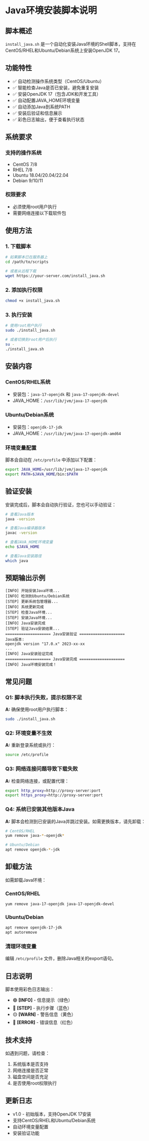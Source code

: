 # Java环境安装脚本说明

## 脚本概述

`install_java.sh` 是一个自动化安装Java环境的Shell脚本，支持在CentOS/RHEL和Ubuntu/Debian系统上安装OpenJDK 17。

## 功能特性

- ✅ 自动检测操作系统类型（CentOS/Ubuntu）
- ✅ 智能检查Java是否已安装，避免重复安装
- ✅ 安装OpenJDK 17（包含JDK和开发工具）
- ✅ 自动配置JAVA_HOME环境变量
- ✅ 自动添加Java到系统PATH
- ✅ 安装后验证和信息展示
- ✅ 彩色日志输出，便于查看执行状态

## 系统要求

### 支持的操作系统
- CentOS 7/8
- RHEL 7/8
- Ubuntu 18.04/20.04/22.04
- Debian 9/10/11

### 权限要求
- 必须使用root用户执行
- 需要网络连接以下载软件包

## 使用方法

### 1. 下载脚本
```bash
# 如果脚本已在服务器上
cd /path/to/scripts

# 或者从远程下载
wget https://your-server.com/install_java.sh
```

### 2. 添加执行权限
```bash
chmod +x install_java.sh
```

### 3. 执行安装
```bash
# 使用root用户执行
sudo ./install_java.sh

# 或者切换到root用户后执行
su -
./install_java.sh
```

## 安装内容

### CentOS/RHEL系统
- 安装包：`java-17-openjdk` 和 `java-17-openjdk-devel`
- JAVA_HOME：`/usr/lib/jvm/java-17-openjdk`

### Ubuntu/Debian系统
- 安装包：`openjdk-17-jdk`
- JAVA_HOME：`/usr/lib/jvm/java-17-openjdk-amd64`

### 环境变量配置
脚本会自动在 `/etc/profile` 中添加以下配置：
```bash
export JAVA_HOME=/usr/lib/jvm/java-17-openjdk
export PATH=$JAVA_HOME/bin:$PATH
```

## 验证安装

安装完成后，脚本会自动执行验证，您也可以手动验证：

```bash
# 查看Java版本
java -version

# 查看Java编译器版本
javac -version

# 查看JAVA_HOME环境变量
echo $JAVA_HOME

# 查看Java安装路径
which java
```

## 预期输出示例

```
[INFO] 开始安装Java环境...
[INFO] 检测到Ubuntu/Debian系统
[STEP] 更新系统包管理器...
[INFO] 系统更新完成
[STEP] 检查Java环境...
[STEP] 安装Java环境...
[INFO] Java安装完成
[STEP] 验证Java安装结果...
==================== Java安装验证 ====================
Java版本:
openjdk version "17.0.x" 2023-xx-xx
...
[INFO] Java安装验证完成
==================== Java安装完成 ====================
[INFO] Java环境安装完成！
```

## 常见问题

### Q1: 脚本执行失败，提示权限不足
**A:** 确保使用root用户执行脚本：
```bash
sudo ./install_java.sh
```

### Q2: 环境变量不生效
**A:** 重新登录系统或执行：
```bash
source /etc/profile
```

### Q3: 网络连接问题导致下载失败
**A:** 检查网络连接，或配置代理：
```bash
export http_proxy=http://proxy-server:port
export https_proxy=http://proxy-server:port
```

### Q4: 系统已安装其他版本Java
**A:** 脚本会检测到已安装的Java并跳过安装。如需更换版本，请先卸载：
```bash
# CentOS/RHEL
yum remove java-*-openjdk*

# Ubuntu/Debian
apt remove openjdk-*-jdk
```

## 卸载方法

如需卸载Java环境：

### CentOS/RHEL
```bash
yum remove java-17-openjdk java-17-openjdk-devel
```

### Ubuntu/Debian
```bash
apt remove openjdk-17-jdk
apt autoremove
```

### 清理环境变量
编辑 `/etc/profile` 文件，删除Java相关的export语句。

## 日志说明

脚本使用彩色日志输出：
- 🟢 **[INFO]** - 信息提示（绿色）
- 🔵 **[STEP]** - 执行步骤（蓝色）
- 🟡 **[WARN]** - 警告信息（黄色）
- 🔴 **[ERROR]** - 错误信息（红色）

## 技术支持

如遇到问题，请检查：
1. 系统版本是否支持
2. 网络连接是否正常
3. 磁盘空间是否充足
4. 是否使用root权限执行

## 更新日志

- v1.0 - 初始版本，支持OpenJDK 17安装
- 支持CentOS/RHEL和Ubuntu/Debian系统
- 自动环境变量配置
- 安装验证功能